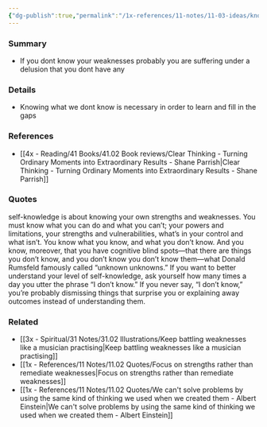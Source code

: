 ```yaml
---
{"dg-publish":true,"permalink":"/1x-references/11-notes/11-03-ideas/knowing-our-own-strengths-and-weaknesses/","title":"Knowing our own strengths and weaknesses","created":"2023-12-03T22:42:01.000+03:00","updated":"2024-02-14T20:18:28.829+03:00"}
---
```



### Summary
- If you dont know your weaknesses probably you are suffering under a delusion that you dont have any

### Details
- Knowing what we dont know is necessary in order to learn and fill in the gaps

### References
- [[4x - Reading/41 Books/41.02 Book reviews/Clear Thinking - Turning Ordinary Moments into Extraordinary Results - Shane  Parrish\|Clear Thinking - Turning Ordinary Moments into Extraordinary Results - Shane  Parrish]]

### Quotes
self-knowledge is about knowing your own strengths and weaknesses. You must know what you can do and what you can’t; your powers and limitations, your strengths and vulnerabilities, what’s in your control and what isn’t. You know what you know, and what you don’t know. And you know, moreover, that you have cognitive blind spots—that there are things you don’t know, and you don’t know you don’t know them—what Donald Rumsfeld famously called “unknown unknowns.” If you want to better understand your level of self-knowledge, ask
yourself how many times a day you utter the phrase “I don’t know.” If you never say, “I don’t know,” you’re probably dismissing things that surprise you or explaining away outcomes instead of understanding them.

### Related
- [[3x - Spiritual/31 Notes/31.02 Illustrations/Keep battling weaknesses like a musician practising\|Keep battling weaknesses like a musician practising]]
- [[1x - References/11 Notes/11.02 Quotes/Focus on strengths rather than remediate weaknesses\|Focus on strengths rather than remediate weaknesses]]
- [[1x - References/11 Notes/11.02 Quotes/We can't solve problems by using the same kind of thinking we used when we created them - Albert Einstein\|We can't solve problems by using the same kind of thinking we used when we created them - Albert Einstein]]